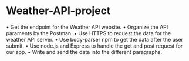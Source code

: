 # Weather-API-project
•	Get the endpoint for the Weather API website.
•	Organize the API paraments by the Postman.
•	Use HTTPS to request the data for the weather API server.
•	Use body-parser npm to get the data after the user submit.
•	Use node.js and Express to handle the get and post request for our app.
•	Write and send the data into the different paragraphs.
